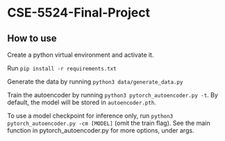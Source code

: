 # CSE-5524-Final-Project

## How to use
Create a python virtual environment and activate it.  

Run `pip install -r requirements.txt`  

Generate the data by running `python3 data/generate_data.py`  

Train the autoencoder by running `python3 pytorch_autoencoder.py -t`. By default, the model will be stored in `autoencoder.pth`. 

To use a model checkpoint for inference only, run `python3 pytorch_autoencoder.py -cm [MODEL]` (omit the train flag). See the main function in pytorch_autoencoder.py for more options, under args.  

